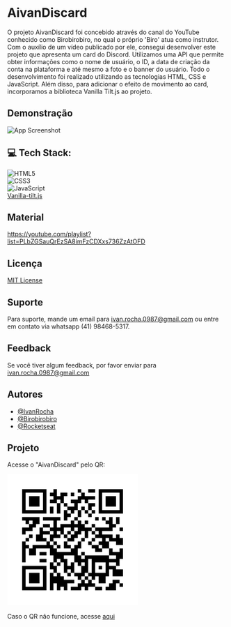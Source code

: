 # AivanDiscard

O projeto AivanDiscard foi concebido através do canal do YouTube conhecido como Birobirobiro, no qual o próprio 'Biro' atua como instrutor. Com o auxílio de um vídeo publicado por ele, consegui desenvolver este projeto que apresenta um card do Discord. Utilizamos uma API que permite obter informações como o nome de usuário, o ID, a data de criação da conta na plataforma e até mesmo a foto e o banner do usuário. Todo o desenvolvimento foi realizado utilizando as tecnologias HTML, CSS e JavaScript. Além disso, para adicionar o efeito de movimento ao card, incorporamos a biblioteca Vanilla Tilt.js ao projeto.

## Demonstração

![App Screenshot](./assets/AivanDiscard.gif)


## 💻 Tech Stack:
 ![HTML5](https://img.shields.io/badge/html5-%23E34F26.svg?style=flat&logo=html5&logoColor=white) 
 <br>
 ![CSS3](https://img.shields.io/badge/css3-%231572B6.svg?style=flat&logo=css3&logoColor=white) 
 <br>
 ![JavaScript](https://img.shields.io/badge/javascript-%23323330.svg?style=flat&logo=javascript&logoColor=%23F7DF1E) 
 <br>
 [Vanilla-tilt.js](https://micku7zu.github.io/vanilla-tilt.js/index.html)

## Material

https://youtube.com/playlist?list=PLbZGSauQrEzSA8imFzCDXxs736ZzAtOFD

## Licença

[MIT License](https://choosealicense.com/licenses/mit/)

## Suporte

Para suporte, mande um email para ivan.rocha.0987@gmail.com ou entre em contato via whatsapp (41) 98468-5317.

## Feedback

Se você tiver algum feedback, por favor enviar para ivan.rocha.0987@gmail.com

## Autores

- [@IvanRocha](https://www.github.com/ivanrocha10)
- [@Birobirobiro](https://github.com/birobirobiro)
- [@Rocketseat](https://github.com/Rocketseat)
## Projeto

<p>
  Acesse o "AivanDiscard" pelo QR:
</p>
  <img src="./assets/qrcode.png/" alt="qrcode" class="capa">

Caso o QR não funcione, acesse <a href="https://ivanrocha10.github.io/AivanDiscard/">aqui</a>
